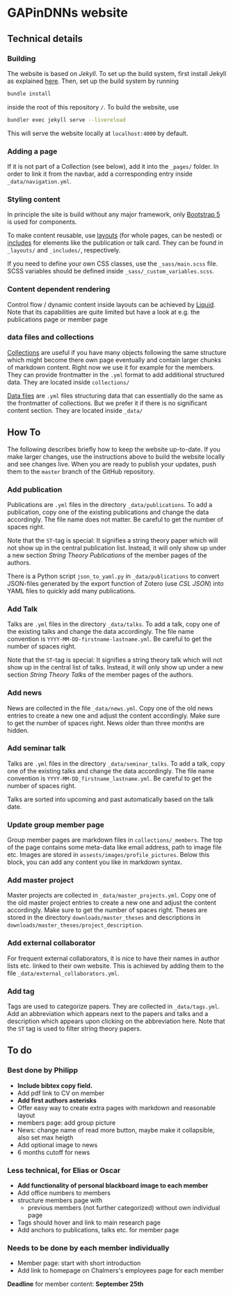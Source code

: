 # GAPinDNNs website

## Technical details

### Building

The website is based on *Jekyll*. To set up the build system, first install Jekyll as explained [here](https://jekyllrb.com/docs/installation/). Then, set up the build system by running

```bash
bundle install
```
inside the root of this repository `/`. To build the website, use

```bash
bundler exec jekyll serve --livereload
```

This will serve the website locally at `localhost:4000` by default.

### Adding a page

If it is not part of a Collection (see below), add it into the `_pages/`
folder. In order to link it from the navbar, add a corresponding entry inside
`_data/navigation.yml`.

### Styling content

In principle the site is build without any major framework, only [Bootstrap
5](https://getbootstrap.com/docs/5.3/getting-started/introduction/) is used for
components.

To make content reusable, use [layouts](https://jekyllrb.com/docs/layouts/)
(for whole pages, can be nested) or
[includes](https://jekyllrb.com/docs/includes/) for elements like the
publication or talk card. They can be found in `_layouts/` and `_includes/`,
respectively.

If you need to define your own CSS classes, use the `_sass/main.scss` file.
SCSS variables should be defined inside `_sass/_custom_variables.scss`.

### Content dependent rendering

Control flow / dynamic content inside layouts can be achieved by
[Liquid](https://jekyllrb.com/docs/liquid/). Note that its capabilities are
quite limited but have a look at e.g. the publications page or member page

### data files and collections

[Collections](https://jekyllrb.com/docs/collections/) are useful if you have
many objects following the same structure which might become there own page
eventually and contain larger chunks of markdown content. Right now we use it
for example for the members. They can provide frontmatter in the `.yml` format
to add additional structured data. They are located inside `collections/`

[Data files](https://jekyllrb.com/docs/datafiles/) are `.yml` files structuring
data that can essentially do the same as the frontmatter of collections. But we
prefer it if there is no significant content section. They are located inside
`_data/`

## How To

The following describes briefly how to keep the website up-to-date. If you make larger changes, use the instructions above to build the website locally and see changes live. When you are ready to publish your updates, push them to the `master` branch of the GitHub repository.

### Add publication

Publications are `.yml` files in the directory `_data/publications`. To add a publication, copy one of the existing publications and change the data accordingly. The file name does not matter. Be careful to get the number of spaces right.

Note that the `ST`-tag is special: It signifies a string theory paper which will not show up in the central publication list. Instead, it will only show up under a new section *String Theory Publications* of the member pages of the authors.

There is a Python script `json_to_yaml.py` in `_data/publications` to convert JSON-files generated by the export function of Zotero (use *CSL JSON*) into YAML files to quickly add many publications.

### Add Talk

Talks are `.yml` files in the directory `_data/talks`. To add a talk, copy one of the existing talks and change the data accordingly. The file name convention is `YYYY-MM-DD-firstname-lastname.yml`. Be careful to get the number of spaces right.

Note that the `ST`-tag is special: It signifies a string theory talk which will not show up in the central list of talks. Instead, it will only show up under a new section *String Theory Talks* of the member pages of the authors.

### Add news

News are collected in the file `_data/news.yml`. Copy one of the old news entries to create a new one and adjust the content accordingly. Make sure to get the number of spaces right. News older than three months are hidden.

### Add seminar talk

Talks are `.yml` files in the directory `_data/seminar_talks`. To add a talk, copy one of the existing talks and change the data accordingly. The file name convention is `YYYY-MM-DD_firstname_lastname.yml`. Be careful to get the number of spaces right.

Talks are sorted into upcoming and past automatically based on the talk date.

### Update group member page

Group member pages are markdown files in `collections/_members`. The top of the page contains some meta-data like email address, path to image file etc. Images are stored in `assests/images/profile_pictures`. Below this block, you can add any content you like in markdown syntax.

### Add master project

Master projects are collected in `_data/master_projects.yml`. Copy one of the old master project entries to create a new one and adjust the content accordingly. Make sure to get the number of spaces right. Theses are stored in the directory `downloads/master_theses` and descriptions in `downloads/master_theses/project_description`.

### Add external collaborator

For frequent external collaborators, it is nice to have their names in author lists etc. linked to their own website. This is achieved by adding them to the file `_data/external_collaborators.yml`.

### Add tag

Tags are used to categorize papers. They are collected in `_data/tags.yml`. Add an abbreviation which appears next to the papers and talks and a description which appears upon clicking on the abbreviation here. Note that the `ST` tag is used to filter string theory papers.

## To do

### Best done by Philipp

- **Include bibtex copy field.**
- Add pdf link to CV on member
- **Add first authors asterisks**
- Offer easy way to create extra pages with markdown and reasonable layout
- members page: add group picture
- News: change name of read more button, maybe make it collapsible, also set max heigth
- Add optional image to news
- 6 months cutoff for news

### Less technical, for Elias or Oscar
- **Add functionality of personal blackboard image to each member**
- Add office numbers to members
- structure members page with
    - previous members (not further categorized) without own individual page
- Tags should hover and link to main research page
- Add anchors to publications, talks etc. for member page

### Needs to be done by each member individually
- Member page: start with short introduction
- Add link to homepage on Chalmers's employees page for each member

**Deadline** for member content: **September 25th**
